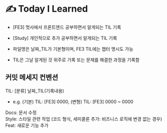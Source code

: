 # ✍️ Today I Learned

* [FE3] 멋사에서 프론트엔드 공부하면서 알게되는 TIL 기록 
* [Study] 개인적으로 추가 공부하면서 알게되는 TIL 기록

* 파일명은 날짜_TIL가 기본형이며, FE3 TIL에는 챕터 명시도 가능  
* TIL은 그날 알게된 것 위주로 기록 또는 문제를 해결한 과정을 기록함


## 커밋 메세지 컨벤션
TIL: [분류] 날짜_TIL(기록내용)  
- e.g. (기본) TIL: [FE3] 0000, (변형) TIL: [FE3] 0000 ~ 0000  

Docs: 문서 수정   
Style: 스타일 관련 작업 (코드 형식, 세미콜론 추가: 비즈니스 로직에 변경 없는 경우)  
Feat: 새로운 기능 추가 
